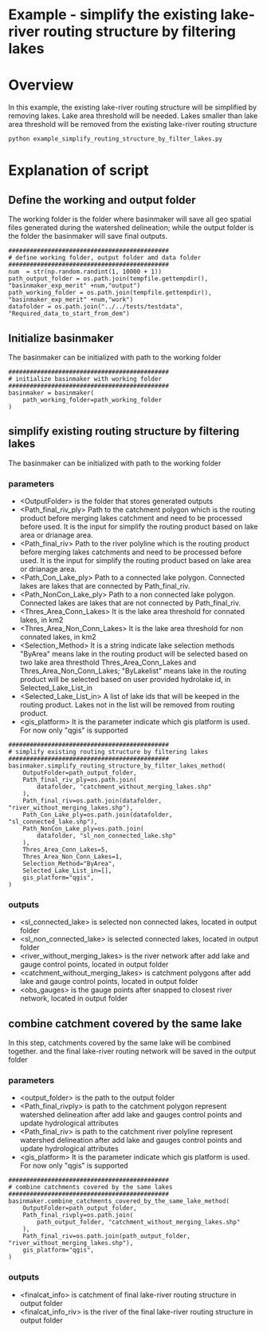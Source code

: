 # Example - simplify the existing lake-river routing structure by filtering lakes
 
# Overview
In this example, the existing lake-river routing structure will be simplified by removing lakes. Lake area threshold will be needed. Lakes smaller than lake area threshold will be removed from the existing lake-river routing structure 
```
python example_simplify_routing_structure_by_filter_lakes.py
```

# Explanation of script 

## Define the working and output folder 
The working folder is the folder where basinmaker will save all geo spatial files generated during the watershed delineation; while the output folder is the folder the basinmaker will save final outputs.

```
#############################################
# define working folder, output folder amd data folder  
#############################################
num  = str(np.random.randint(1, 10000 + 1))
path_output_folder = os.path.join(tempfile.gettempdir(), "basinmaker_exp_merit" +num,"output")
path_working_folder = os.path.join(tempfile.gettempdir(), "basinmaker_exp_merit" +num,"work")
datafolder = os.path.join("../../tests/testdata", "Required_data_to_start_from_dem")
```


## Initialize basinmaker 
The basinmaker can be initialized with path to the working folder 

```
#############################################
# initialize basinmaker with working folder    
#############################################
basinmaker = basinmaker(
    path_working_folder=path_working_folder
)
```

## simplify existing routing structure by filtering lakes 
The basinmaker can be initialized with path to the working folder 

### parameters 

* \<OutputFolder\> 
      is the folder that stores generated outputs
* \<Path_final_riv_ply\> 
      Path to the catchment polygon which is the routing product before merging lakes catchment and need to be processed before used. It is the input for simplify the routing product based on lake area or drianage area.
* \<Path_final_riv\> 
      Path to the river polyline which is the routing product before merging lakes catchments and need to be processed before used. It is the input for simplify the routing product based on lake area or drianage area.
* \<Path_Con_Lake_ply\> 
      Path to a connected lake polygon. Connected lakes are lakes that are connected by Path_final_riv.
* \<Path_NonCon_Lake_ply\> 
      Path to a non connected lake polygon. Connected lakes are lakes that are not connected by Path_final_riv.
* \<Thres_Area_Conn_Lakes\> 
      It is the lake area threshold for connated lakes, in km2      
* \<Thres_Area_Non_Conn_Lakes\> 
      It is the lake area threshold for non connated lakes, in km2
* \<Selection_Method\> 
      It is a string indicate lake selection methods "ByArea" means lake in the routing product will be selected based on two lake area thresthold Thres_Area_Conn_Lakes and Thres_Area_Non_Conn_Lakes; "ByLakelist" means lake in the routing product will be selected based on user provided hydrolake id, in Selected_Lake_List_in
* \<Selected_Lake_List_in\> 
      A list of lake ids that will be keeped in the routing product. Lakes not in the list will be removed from routing product.
* \<gis_platform\> 
    It is the parameter indicate which gis platform is used. For now only "qgis" is supported   


```
#############################################
# simplify existing routing structure by filtering lakes   
#############################################
basinmaker.simplify_routing_structure_by_filter_lakes_method(
    OutputFolder=path_output_folder,
    Path_final_riv_ply=os.path.join(
        datafolder, "catchment_without_merging_lakes.shp"
    ),
    Path_final_riv=os.path.join(datafolder, "river_without_merging_lakes.shp"),
    Path_Con_Lake_ply=os.path.join(datafolder, "sl_connected_lake.shp"),
    Path_NonCon_Lake_ply=os.path.join(
        datafolder, "sl_non_connected_lake.shp"
    ),
    Thres_Area_Conn_Lakes=5,
    Thres_Area_Non_Conn_Lakes=1,
    Selection_Method="ByArea",
    Selected_Lake_List_in=[],
    gis_platform="qgis",
)
```

### outputs  
* \<sl_connected_lake\> 
      is selected non connected lakes, located in output folder  
* \<sl_non_connected_lake\> 
      is selected connected lakes, located in output folder 
* \<river_without_merging_lakes\> 
      is the river network after add lake and gauge control points, located in output folder  
* \<catchment_without_merging_lakes\> 
      is catchment polygons after add lake and gauge control points, located in output folder 
* \<obs_gauges\> 
      is the gauge points after snapped to closest river network, located in output folder             


## combine catchment covered by the same lake
In this step, catchments covered by the same lake will be combined together. and the final lake-river routing network will be saved in the output folder 

### parameters 

* \<output_folder\> 
      is the path to the output folder  
* \<Path_final_rivply\> 
      is path to the catchment polygon represent watershed delineation after add lake and gauges control points and update hydrological attributes  
* \<Path_final_riv\> 
      is path to the catchment river polyline represent watershed delineation after add lake and gauges control points and update hydrological attributes  
* \<gis_platform\> 
      It is the parameter indicate which gis platform is used. For now only "qgis" is supported  
 
```
#############################################
# combine catchments covered by the same lakes 
#############################################
basinmaker.combine_catchments_covered_by_the_same_lake_method(
    OutputFolder=path_output_folder,
    Path_final_rivply=os.path.join(
        path_output_folder, "catchment_without_merging_lakes.shp"
    ),
    Path_final_riv=os.path.join(path_output_folder, "river_without_merging_lakes.shp"),
    gis_platform="qgis",
)
```
### outputs  
* \<finalcat_info\> 
      is catchment of final lake-river routing structure in output folder 
* \<finalcat_info_riv\> 
      is the river of the final lake-river routing structure in output folder  
